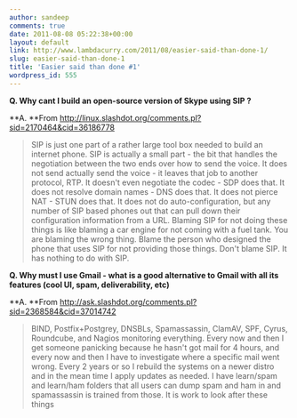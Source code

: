 ```yaml
---
author: sandeep
comments: true
date: 2011-08-08 05:22:38+00:00
layout: default
link: http://www.lambdacurry.com/2011/08/easier-said-than-done-1/
slug: easier-said-than-done-1
title: 'Easier said than done #1'
wordpress_id: 555
---
```


**Q. Why cant I build an open-source version of Skype using SIP ?**

**A. **From http://linux.slashdot.org/comments.pl?sid=2170464&cid=36186778


<blockquote>SIP is just one part of a rather large tool box needed to build an internet phone. SIP is actually a small part - the bit that handles the negotiation between the two ends over how to send the voice. It does not send actually send the voice - it leaves that job to another protocol, RTP. It doesn't even negotiate the codec - SDP does that. It does not resolve domain names - DNS does that. It does not pierce NAT - STUN does that. It does not do auto-configuration, but any number of SIP based phones out that can pull down their configuration information from a URL. Blaming SIP for not doing these things is like blaming a car engine for not coming with a fuel tank. You are blaming the wrong thing. Blame the person who designed the phone that uses SIP for not providing those things. Don't blame SIP. It has nothing to do with SIP.</blockquote>


**Q. Why must I use Gmail - what is a good alternative to Gmail with all its features (cool UI, spam, deliverability, etc)**

**A. **From http://ask.slashdot.org/comments.pl?sid=2368584&cid=37014742


<blockquote>BIND, Postfix+Postgrey, DNSBLs, Spamassassin, ClamAV, SPF, Cyrus, Roundcube, and Nagios monitoring everything. Every now and then I get someone panicking because he hasn't got mail for 4 hours, and every now and then I have to investigate where a specific mail went wrong. Every 2 years or so I rebuild the systems on a newer distro and in the mean time I apply updates as needed. I have learn/spam and learn/ham folders that all users can dump spam and ham in and spamassassin is trained from those. It is work to look after these things</blockquote>
